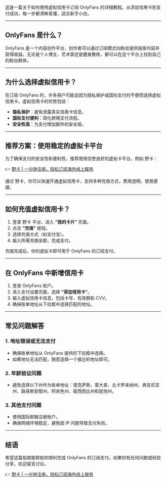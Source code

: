 这是一篇关于如何使用虚拟信用卡订阅 OnlyFans 的详细教程。从添加信用卡到支付成功，每一步都清晰易懂，适合新手小白。

---

## OnlyFans 是什么？

OnlyFans 是一个内容创作平台，创作者可以通过订阅模式向粉丝提供独家内容并获得收益。无论是个人博主、艺术家还是健身教练，都可以在这个平台上找到自己的粉丝群体。

---

## 为什么选择虚拟信用卡？

在订阅 OnlyFans 时，许多用户可能会因为隐私保护或国际支付的不便而选择虚拟信用卡。虚拟信用卡的优势包括：

- **隐私保护**：避免泄露真实信用卡信息。
- **国际支付便利**：简化跨境支付流程。
- **安全性高**：为支付增加额外的安全层。

---

## 推荐方案：使用稳定的虚拟卡平台

为了确保支付的安全性和便利性，推荐使用信誉良好的虚拟卡平台，例如 野卡：

👉 [野卡 | 一分钟注册，轻松订阅海外线上服务](https://bit.ly/bewildcard)

通过 野卡，你可以快速开通虚拟信用卡，支持多种充值方式，费用透明，使用便捷。

---

## 如何充值虚拟信用卡？

1. 登录 野卡 平台，进入 **“我的卡片”** 页面。
2. 点击 **“充值”** 按钮。
3. 选择充值方式（如支付宝）。
4. 输入所需充值金额，完成支付。

充值完成后，你的虚拟卡即可用于 OnlyFans 的订阅支付。

---

## 在 OnlyFans 中新增信用卡

1. 登录 OnlyFans 账户。
2. 进入支付设置页面，选择 **“添加信用卡”**。
3. 输入虚拟信用卡信息，包括卡号、有效期和 CVV。
4. 确保账单地址从下拉框中选择匹配的地址。

---

## 常见问题解答

### 1. 地址错误或无法支付
- 确保账单地址从 OnlyFans 提供的下拉框中选择。
- 如果地址无法匹配，随意选择一个接近的地址即可。

### 2. 年龄验证问题
- 避免选择以下州作为账单地址：德克萨斯、蒙大拿、北卡罗来纳州、弗吉尼亚州、路易斯安那州、阿肯色州、密西西比州和犹他州。

### 3. 其他支付问题
- 使用国际邮箱注册账户。
- 确保网络环境稳定，避免因 IP 问题导致支付失败。

---

## 结语

希望这篇指南能帮助你顺利完成 OnlyFans 的订阅支付。如果你有任何问题或经验分享，欢迎留言讨论。

👉 [野卡 | 一分钟注册，轻松订阅海外线上服务](https://bit.ly/bewildcard)